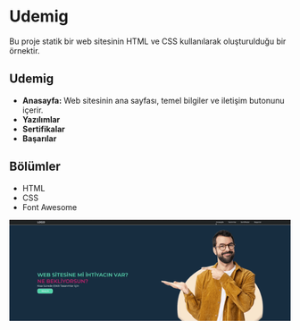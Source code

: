 <h1> Udemig </h1>

<p>Bu proje statik bir web sitesinin HTML ve CSS kullanılarak oluşturulduğu bir örnektir.</p>


<h2> Udemig </h2>

<ul>
<li><b>Anasayfa:</b> Web sitesinin ana sayfası, temel bilgiler ve iletişim butonunu içerir.</li>
<li><b>Yazılımlar</b></li>
<li><b>Sertifikalar</b></li>
<li><b>Başarılar</b></li>
</ul>

<h2> Bölümler </h2>
<ul>
<li>HTML</li>
<li>CSS</li>
<li>Font Awesome</li>

</ul>

![](udemig.gif)